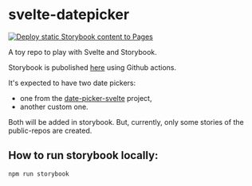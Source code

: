 # svelte-datepicker

[![Deploy static Storybook content to Pages](https://github.com/fdevillard/svelte-datepicker/actions/workflows/storybook.yml/badge.svg)](https://github.com/fdevillard/svelte-datepicker/actions/workflows/storybook.yml)

A toy repo to play with Svelte and Storybook.

Storybook is pubolished [here](https://fdevillard.github.io/svelte-datepicker/) using Github actions.

It's expected to have two date pickers:

- one from the [date-picker-svelte](https://www.npmjs.com/package/date-picker-svelte) project,
- another custom one.

Both will be added in storybook. But, currently, only some stories of the public-repos are created.

## How to run storybook locally:

```
npm run storybook
```
